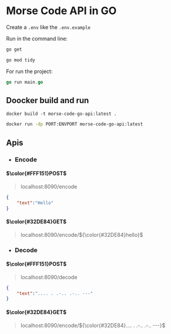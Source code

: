 # Morse Code API in GO

Create a ```.env``` like the ```.env.example```

Run in the command line:

```sh
go get
```

```sh
go mod tidy
```

For run the project:

```go
go run main.go
```

## Doocker build and run

```sf
docker build -t morse-code-go-api:latest .
```

```sh
docker run -dp PORT:ENVPORT morse-code-go-api:latest
```

## Apis

<!-- ### <span style="color:#25881e">Encode</span> -->
- ### <span >Encode</span>

<!-- #### <span style="color:#FFF151">POST</span> -->
#### $\color{#FFF151}POST$

> localhost:8090/encode

```json
{
    "text":"Hello"
}
```

<!-- #### <span style="color:#32DE84">GET</span> -->
#### $\color{#32DE84}GET$

> localhost:8090/encode/${\color{#32DE84}hello}$

- ### Decode

#### $\color{#FFF151}POST$

>localhost:8090/decode

```json
{
    "text":".... . .-.. .-.. ---"
}
```

#### $\color{#32DE84}GET$

<!-- >localhost:8090/decode/<span style="color:#32DE84">.... . .-.. .-.. ---</span> -->
> localhost:8090/encode/${\color{#32DE84}.... . .-.. .-.. ---}$